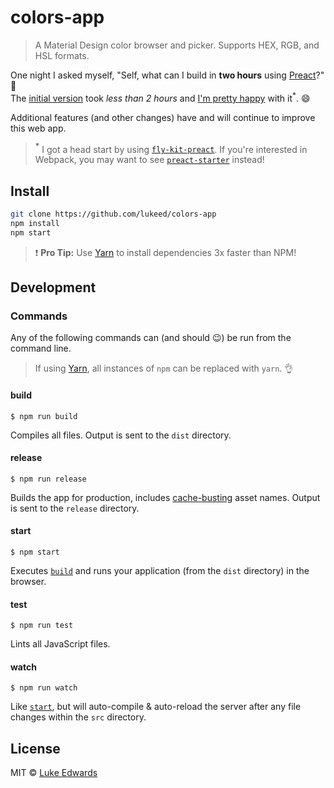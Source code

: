 # colors-app

> A Material Design color browser and picker. Supports HEX, RGB, and HSL formats.

One night I asked myself, "Self, what can I build in **two hours** using [Preact](https://github.com/developit/preact)?" :thinking: <br>
The [initial version](https://github.com/lukeed/colors-app/tree/433ab81727b136da7bd7f8d3f5ca9c9a42ad3d15) took _less than 2 hours_ and [I'm pretty happy](https://twitter.com/lukeed05/status/812088705171107840) with it<sup>*</sup>. :smile:

Additional features (and other changes) have and will continue to improve this web app.

> **<sup>*</sup>** I got a head start by using [`fly-kit-preact`](https://github.com/lukeed/fly-kit-preact). If you're interested in Webpack, you may want to see [`preact-starter`](https://github.com/lukeed/preact-starter) instead!

## Install

```sh
git clone https://github.com/lukeed/colors-app
npm install
npm start
```

> :exclamation: **Pro Tip:** Use [Yarn](https://yarnpkg.com/) to install dependencies 3x faster than NPM!

## Development

### Commands

Any of the following commands can (and should :wink:) be run from the command line.

> If using [Yarn](https://yarnpkg.com/), all instances of `npm` can be replaced with `yarn`. :ok_hand:

#### build

```
$ npm run build
```

Compiles all files. Output is sent to the `dist` directory.

#### release

```
$ npm run release
```

Builds the app for production, includes [cache-busting](http://webassets.readthedocs.io/en/latest/expiring.html) asset names. Output is sent to the `release` directory.

#### start

```
$ npm start
```

Executes [`build`](#build) and runs your application (from the `dist` directory) in the browser.

#### test

```
$ npm run test
```

Lints all JavaScript files.

#### watch

```
$ npm run watch
```

Like [`start`](#start), but will auto-compile & auto-reload the server after any file changes within the `src` directory.


## License

MIT © [Luke Edwards](https://lukeed.com)
